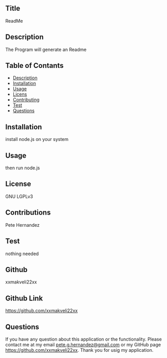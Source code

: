 ## Title

ReadMe

## Description

The Program will generate an Readme

## Table of Contants

* [Description](#Description)
* [Installation](#Installation)
* [Usage](#Usage)
* [Licens](#License)
* [Contributing](#Contribution)
* [Test](#Test)
* [Questions](#Questions)

## Installation

install node.js on your system

## Usage

then run node.js

## License

GNU LGPLv3

## Contributions

Pete Hernandez

## Test

nothing needed

## Github

xxmakveli22xx  
    
## Github Link

https://github.com/xxmakveli22xx

## Questions

 If you have any question about this application or the functionality.
 Please contact me at my email pete.g.hernandez@gmail.com or my GitHub page https://github.com/xxmakveli22xx.
 Thank you for usig my application.

